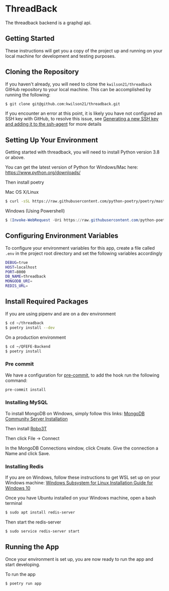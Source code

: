 # ThreadBack

The threadback backend is a graphql api.

## Getting Started

These instructions will get you a copy of the project up and running on your local machine for development and testing purposes.

## Cloning the Repository

If you haven't already, you will need to clone the `kwilson21/threadback` GitHub repository to your local machine. This can be accomplished by running the following:

```bash
$ git clone git@github.com:kwilson21/threadback.git
```

If you encounter an error at this point, it is likely you have not configured an SSH key with GitHub, to resolve this issue, see [Generating a new SSH key and adding it to the ssh-agent](https://help.github.com/articles/generating-a-new-ssh-key-and-adding-it-to-the-ssh-agent/) for more details

## Setting Up Your Environment

Getting started with threadback, you will need to install Python version 3.8 or above.

You can get the latest version of Python for Windows/Mac here: https://www.python.org/downloads/

Then install poetry

Mac OS X/Linux

```bash
$ curl -sSL https://raw.githubusercontent.com/python-poetry/poetry/master/get-poetry.py | python
```

Windows (Using Powershell)

```powershell
$ (Invoke-WebRequest -Uri https://raw.githubusercontent.com/python-poetry/poetry/master/get-poetry.py -UseBasicParsing).Content | python
```


## Configuring Environment Variables

To configure your environment variables for this app, create a file called `.env` in the project root directory and set the following variables accordingly

```bash
DEBUG=true
HOST=localhost
PORT=8000
DB_NAME=threadback
MONGODB_URI=
REDIS_URL=
```

## Install Required Packages

If you are using pipenv and are on a dev environment

```bash
$ cd ~/threadback
$ poetry install --dev
```

On a production environment

```bash
$ cd ~/QFEFE-Backend
$ poetry install
```

### Pre commit

We have a configuration for
[pre-commit](https://github.com/pre-commit/pre-commit), to add the hook run the
following command:

```bash
pre-commit install
```

### Installing MySQL

To install MongoDB on Windows, simply follow this links: [MongoDB Community Server Installation](https://www.mongodb.com/try/download/community)

Then install [Robo3T](https://robomongo.org/download)

Then click File -> Connect

In the MongoDB Connections window, click Create. Give the connection a Name and click Save.

### Installing Redis

If you are on Windows, follow these instructions to get WSL set up on your Windows machine: [Windows Subsystem for Linux Installation Guide for Windows 10](https://docs.microsoft.com/en-us/windows/wsl/install-win10)

Once you have Ubuntu installed on your Windows machine, open a bash terminal

```bash
$ sudo apt install redis-server
```

Then start the redis-server

```bash
$ sudo service redis-server start
```

## Running the App

Once your environment is set up, you are now ready to run the app and start developing.

To run the app

```bash
$ poetry run app
```
